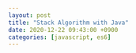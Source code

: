 ```yaml
---
layout: post
title: "Stack Algorithm with Java"
date: 2020-12-22 09:43:00 +0900
categories: [javascript, es6]
---
```

